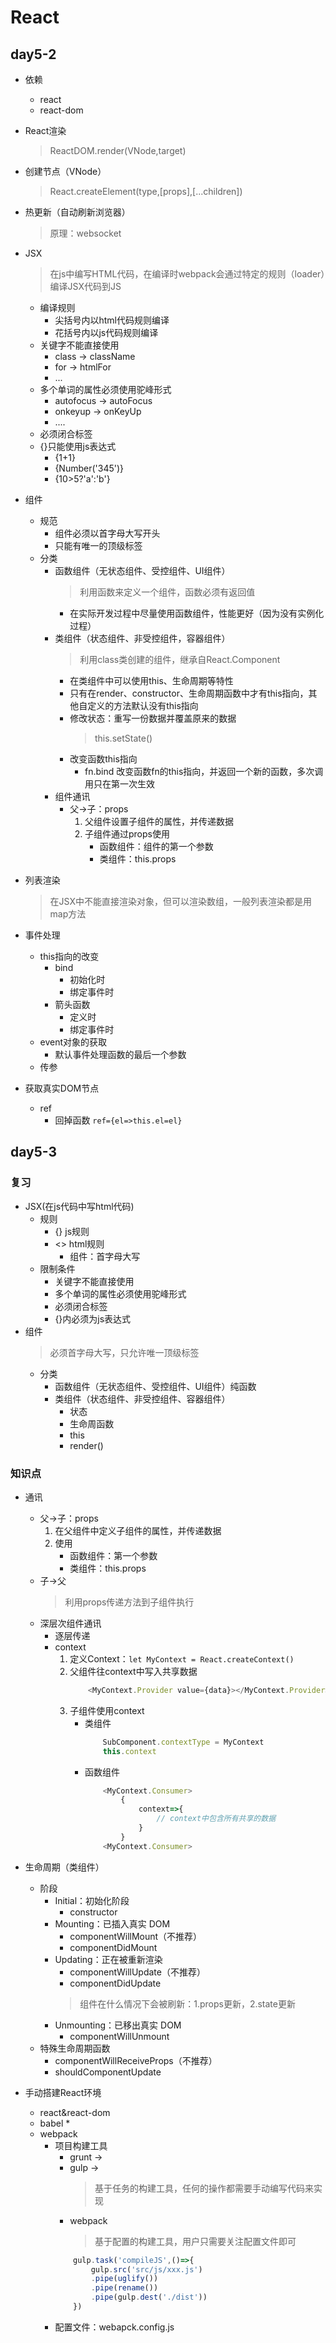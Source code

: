 # React

## day5-2
* 依赖
    * react
    * react-dom 
* React渲染
    > ReactDOM.render(VNode,target)
* 创建节点（VNode）
    > React.createElement(type,[props],[...children])
* 热更新（自动刷新浏览器）
    > 原理：websocket
* JSX
    > 在js中编写HTML代码，在编译时webpack会通过特定的规则（loader）编译JSX代码到JS
    * 编译规则
        * 尖括号内以html代码规则编译
        * 花括号内以js代码规则编译
    * 关键字不能直接使用
        * class -> className
        * for -> htmlFor
        * ...
    * 多个单词的属性必须使用驼峰形式
        * autofocus -> autoFocus
        * onkeyup -> onKeyUp
        * ....
    * 必须闭合标签
    * {}只能使用js表达式
        * {1+1}
        * {Number('345')}
        * {10>5?'a':'b'}

* 组件
    * 规范
        * 组件必须以首字母大写开头
        * 只能有唯一的顶级标签
    * 分类
        * 函数组件（无状态组件、受控组件、UI组件）
            > 利用函数来定义一个组件，函数必须有返回值
            * 在实际开发过程中尽量使用函数组件，性能更好（因为没有实例化过程）
        * 类组件（状态组件、非受控组件，容器组件）
            > 利用class类创建的组件，继承自React.Component
            * 在类组件中可以使用this、生命周期等特性
            * 只有在render、constructor、生命周期函数中才有this指向，其他自定义的方法默认没有this指向
            * 修改状态：重写一份数据并覆盖原来的数据
                > this.setState()
            * 改变函数this指向
                * fn.bind  改变函数fn的this指向，并返回一个新的函数，多次调用只在第一次生效
        * 组件通讯
            * 父->子：props
                1. 父组件设置子组件的属性，并传递数据
                2. 子组件通过props使用
                    * 函数组件：组件的第一个参数
                    * 类组件：this.props
* 列表渲染
    > 在JSX中不能直接渲染对象，但可以渲染数组，一般列表渲染都是用map方法
* 事件处理
    * this指向的改变
        * bind
            * 初始化时
            * 绑定事件时
        * 箭头函数
            * 定义时
            * 绑定事件时
    * event对象的获取
        * 默认事件处理函数的最后一个参数
    * 传参
        > 
* 获取真实DOM节点
    * ref
        * 回掉函数 `ref={el=>this.el=el}`


## day5-3

### 复习
* JSX(在js代码中写html代码)
    * 规则
        * {}    js规则
        * <>    html规则
            * 组件：首字母大写
    * 限制条件
        * 关键字不能直接使用
        * 多个单词的属性必须使用驼峰形式
        * 必须闭合标签
        * {}内必须为js表达式
* 组件
    > 必须首字母大写，只允许唯一顶级标签
    * 分类
        * 函数组件（无状态组件、受控组件、UI组件）纯函数
        * 类组件（状态组件、非受控组件、容器组件）
            * 状态
            * 生命周函数
            * this
            * render()
### 知识点
* 通讯
    * 父->子：props
        1. 在父组件中定义子组件的属性，并传递数据
        2. 使用
            * 函数组件：第一个参数
            * 类组件：this.props
    * 子->父
        > 利用props传递方法到子组件执行
    * 深层次组件通讯
        * 逐层传递
        * context
            1. 定义Context：`let MyContext = React.createContext()`
            2. 父组件往context中写入共享数据
                ```js
                    <MyContext.Provider value={data}></MyContext.Provider>
                ```
            3. 子组件使用context
                * 类组件
                    ```js
                        SubComponent.contextType = MyContext
                        this.context
                    ```
                * 函数组件
                    ```js
                        <MyContext.Consumer>
                            {
                                context=>{
                                    // context中包含所有共享的数据
                                }
                            }
                        <MyContext.Consumer>
                    ```

* 生命周期（类组件）
    * 阶段
        * Initial：初始化阶段
            * constructor
        * Mounting：已插入真实 DOM
            * componentWillMount（不推荐）
            * componentDidMount
        * Updating：正在被重新渲染
            * componentWillUpdate（不推荐）
            * componentDidUpdate
            > 组件在什么情况下会被刷新：1.props更新，2.state更新
        * Unmounting：已移出真实 DOM
            * componentWillUnmount
    * 特殊生命周期函数
        * componentWillReceiveProps（不推荐）
        * shouldComponentUpdate

* 手动搭建React环境
    * react&react-dom
    * babel
        * 
    * webpack
        * 项目构建工具
            * grunt -> 
            * gulp -> 
                > 基于任务的构建工具，任何的操作都需要手动编写代码来实现
            * webpack
                > 基于配置的构建工具，用户只需要关注配置文件即可
            ```js
                gulp.task('compileJS',()=>{
                    gulp.src('src/js/xxx.js')
                    .pipe(uglify())
                    .pipe(rename())
                    .pipe(gulp.dest('./dist'))
                })
            ```
        * 配置文件：webapck.config.js

        